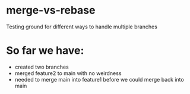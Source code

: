 # merge-vs-rebase
Testing ground for different ways to handle multiple branches

# So far we have:
* created two branches
* merged feature2 to main with no weirdness
* needed to merge main into feature1 before we could merge back into main


